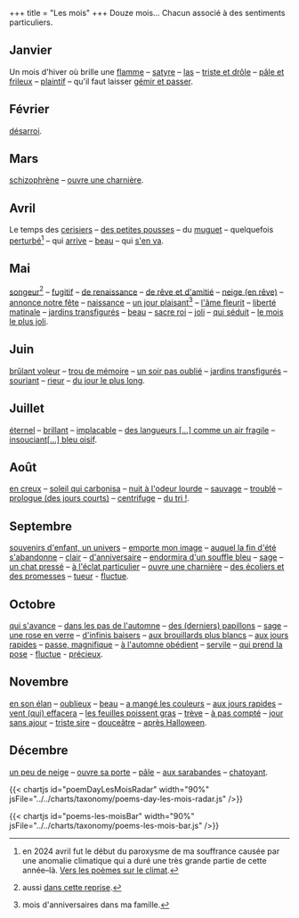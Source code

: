 +++
title = "Les mois"
+++
Douze mois... Chacun associé à des sentiments particuliers.

## Janvier
Un mois d'hiver où brille une [flamme](../../seasons/5_cinquieme_saison/l_orage_du_cour) – [satyre](../../seasons/16_seizieme_saison/mais_ou_vais_je) – [las](../../seasons/18_dix_huitieme_saison/hiver_pluvieux) – [triste et drôle](../../seasons/23_vingt_troisieme_saison/janvier) – [pâle et frileux](../../seasons/24_vingt_quatrieme_saison/voici_janvier) – [plaintif](../../seasons/24_vingt_quatrieme_saison/orgie) – qu'il faut laisser [gémir et passer](../../seasons/24_vingt_quatrieme_saison/passer_l_hiver).

## Février
[désarroi](../../seasons/24_vingt_quatrieme_saison/passer_l_hiver).

## Mars
[schizophrène](../../seasons/19_dix_neuvieme_saison/avril) – [ouvre une charnière](../../seasons/28_vingt_huitieme_saison/equinoxes).

## Avril
Le temps des [cerisiers](../../seasons/6_sixieme_saison/les_cerisiers_d_avril) – [des petites pousses](../../seasons/17_dix_septieme_saison/le_chant_des_vents) – du [muguet](../../seasons/20_vingtieme_saison/muguet_sous_la_pluie) – quelquefois [perturbé](../../seasons/19_dix_neuvieme_saison/sens_dessus_dessous)[^1] – qui [arrive](../../seasons/19_dix_neuvieme_saison/avril) – [beau](../../seasons/20_vingtieme_saison/muguet_sous_la_pluie) – qui [s'en va](../../seasons/26_vingt_sixieme_saison/avril_s_en_va).

## Mai
[songeur](../../seasons/1_premiere_saison/automne)[^2] – [fugitif](../../seasons/4_quatrieme_saison/anticipation) – [de renaissance](../../seasons/4_quatrieme_saison/toussaint) – [de rêve et d'amitié](../../seasons/6_sixieme_saison/en_mai) – [ neige (en rêve)](../../seasons/10_dixieme_saison/dans_un_reve) – [annonce notre fête](../../seasons/10_dixieme_saison/si_tu_pouvais) – [naissance](../../seasons/11_onzieme_saison/le_mai_nouveau) – [un jour plaisant](../../seasons/11_onzieme_saison/mai)[^3] – [l'âme fleurit](../../seasons/16_seizieme_saison/ame_de_mai) – [liberté matinale](../../seasons/17_dix_septieme_saison/aubade) – [jardins transfigurés](../../seasons/18_dix_huitieme_saison/promenade_mentale) – [beau](../../seasons/20_vingtieme_saison/muguet_sous_la_pluie) – [sacre roi](../../seasons/20_vingtieme_saison/mai) – [joli](../../seasons/25_vingt_cinquieme_saison/tous_les_printemps) – [qui séduit](../../seasons/26_vingt_sixieme_saison/avril_s_en_va) – [le mois le plus joli](../../seasons/26_vingt_sixieme_saison/voici_mai).

## Juin
[brûlant voleur](../../seasons/2_deuxieme_saison/le_parc) – [trou de mémoire](../../seasons/4_quatrieme_saison/juin) – [un soir pas oublié](../../seasons/6_sixieme_saison/un_regard) – [jardins transfigurés](../../seasons/18_dix_huitieme_saison/promenade_mentale) – [souriant](../../seasons/22_vingt_deuxieme_saison/juin_juillet_octobre) – [rieur](../../seasons/26_vingt_sixieme_saison/juin) – [du jour le plus long](../../seasons/27_vingt_septieme_saison/21_juin).

## Juillet
[éternel](../../seasons/1_premiere_saison/l_enfance_doree) – [brillant](../../seasons/16_seizieme_saison/oiseaux_de_juillet) – [implacable](../../seasons/18_dix_huitieme_saison/la_maison_de_famille) – [des langueurs [...] comme un air fragile](../../seasons/21_vingt_et_unieme_saison/juillet_aout) – [insouciant[...] bleu oisif](../../seasons/22_vingt_deuxieme_saison/juin_juillet_octobre).

## Août
[en creux](../../seasons/1_premiere_saison/amour_de_vacances) – [soleil qui carbonisa](../../seasons/2_deuxieme_saison/septembre) – [nuit à l'odeur lourde](../../seasons/15_quinzieme_saison/nuit_d_aout) – [sauvage](../../seasons/21_vingt_et_unieme_saison/juillet_aout) – [troublé](../../seasons/21_vingt_et_unieme_saison/l_automne_clown) – [prologue (des jours courts)](../../seasons/21_vingt_et_unieme_saison/le_jour_decroit) – [centrifuge](../../seasons/28_vingt_huitieme_saison/aout) – 
[du tri !](../../seasons/28_vingt_huitieme_saison/mi_aout).

## Septembre
[souvenirs d'enfant, un univers](../../seasons/1_premiere_saison/fin_d_ete) – [emporte mon image](../../seasons/2_deuxieme_saison/septembre) – [auquel la fin d'été s'abandonne](../../seasons/4_quatrieme_saison/debut_septembre) – [clair](../../seasons/6_sixieme_saison/tu_m_as_conquise) – [d'anniversaire](../../seasons/6_sixieme_saison/fils_d_automne) – [endormira d'un souffle bleu](../../seasons/7_septieme_saison/ce_jour_la) – [sage](../../seasons/9_neuvieme_saison/une_chanson_boheme) – [un chat pressé](../../seasons/21_vingt_et_unieme_saison/vie_de_chat) – [à l'éclat particulier](../../seasons/28_vingt_huitieme_saison/septembre_approche) – [ouvre une charnière](../../seasons/28_vingt_huitieme_saison/equinoxes) – [des écoliers et des promesses](../../seasons/28_vingt_huitieme_saison/promesse_d_automne) – [tueur](../../seasons/28_vingt_huitieme_saison/septembre_estival) - [fluctue](../../seasons/29_vingt_neuvieme_saison/derniers_papillons).

## Octobre
[qui s'avance](../../seasons/2_deuxieme_saison/octobre) – [dans les pas de l'automne](../../seasons/5_cinquieme_saison/chemin_d_octobre) – [des (derniers) papillons](../../seasons/9_neuvieme_saison/farfalle_d_ottobre) – [sage](../../seasons/9_neuvieme_saison/une_chanson_boheme) – [une rose en verre](../../seasons/13_treizieme_saison/dans_le_jardin) – [d'infinis baisers](../../seasons/13_treizieme_saison/l_octobre) – [aux brouillards plus blancs](../../seasons/14_quatorzieme_saison/l_air_d_octobre) – [aux jours rapides](../../seasons/15_quinzieme_saison/case_depart) – [passe, magnifique](../../seasons/18_dix_huitieme_saison/pantoun_d_octobre) – [à l'automne obédient](../../seasons/22_vingt_deuxieme_saison/juin_juillet_octobre) – [servile](../../seasons/22_vingt_deuxieme_saison/octobre) – [qui prend la pose](../../seasons/22_vingt_deuxieme_saison/parfum_d_octobre) - [fluctue](../../seasons/29_vingt_neuvieme_saison/derniers_papillons)  - [précieux](../../seasons/29_vingt_neuvieme_saison/descente).

## Novembre
[en son élan](../../seasons/2_deuxieme_saison/folie_de_novembre) – [oublieux](../../seasons/2_deuxieme_saison/novembre_dompte) – [beau](../../seasons/4_quatrieme_saison/toussaint) – [a mangé les couleurs](../../seasons/14_quatorzieme_saison/l_ombre_de_novembre) – [aux jours rapides](../../seasons/15_quinzieme_saison/case_depart) – [vent (qui) effacera](../../seasons/16_seizieme_saison/en_paillettes) – [les feuilles poissent gras](../../seasons/16_seizieme_saison/novembre) – [trève](../../seasons/18_dix_huitieme_saison/armistice) – [à pas compté](../../seasons/18_dix_huitieme_saison/automne_genereux) – [jour sans ajour](../../seasons/18_dix_huitieme_saison/ciel_triste) – [triste sire](../../seasons/18_dix_huitieme_saison/novembre) – [douceâtre](../../seasons/22_vingt_deuxieme_saison/entre_deux) – [après Halloween](../../seasons/22_vingt_deuxieme_saison/octobre).

## Décembre
[un peu de neige](../../seasons/1_premiere_saison/fin_d_ete) – [ouvre sa porte](../../seasons/2_deuxieme_saison/voyage_d_hiver) – [pâle](../../seasons/14_quatorzieme_saison/jardin_dits_vers) – [aux sarabandes](../../seasons/18_dix_huitieme_saison/avant_les_fetes) – [chatoyant](../../seasons/18_dix_huitieme_saison/decembre).

[^1]: en 2024 avril fut le début du paroxysme de ma souffrance causée par une anomalie climatique qui a duré une très grande partie de cette année–là. [Vers les poèmes sur le climat](../../categories/climat).

[^2]: aussi [dans cette reprise](../../seasons/20_vingtieme_saison/au_bois).

[^3]: mois d'anniversaires dans ma famille.

{{< chartjs id="poemDayLesMoisRadar" width="90%" jsFile="../../charts/taxonomy/poems-day-les-mois-radar.js" />}}

{{< chartjs id="poems-les-moisBar" width="90%" jsFile="../../charts/taxonomy/poems-les-mois-bar.js" />}}